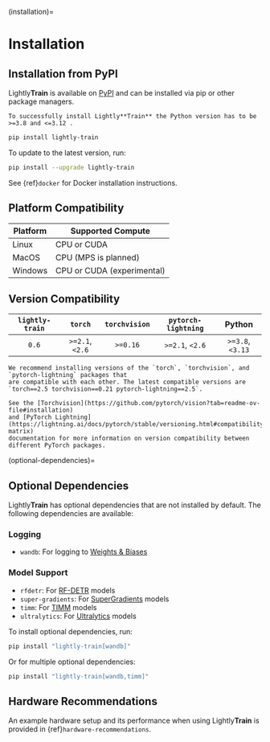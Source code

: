 (installation)=

# Installation

## Installation from PyPI

Lightly**Train** is available on [PyPI](https://pypi.org/project/lightly-train/) and can be installed via pip or other package managers.

```{warning}
To successfully install Lightly**Train** the Python version has to be >=3.8 and <=3.12 .
```

```bash
pip install lightly-train
```

To update to the latest version, run:

```bash
pip install --upgrade lightly-train
```

See {ref}`docker` for Docker installation instructions.

## Platform Compatibility

| Platform | Supported Compute |
|----------|----------------------------|
| Linux | CPU or CUDA |
| MacOS | CPU (MPS is planned) |
| Windows | CPU or CUDA (experimental) |

## Version Compatibility

| `lightly-train` | `torch` | `torchvision` | `pytorch-lightning` | Python |
|:---------------:|:-------:|:-------------:|:-------------------:|:------:|
| `0.6` | `>=2.1`, `<2.6` | `>=0.16` | `>=2.1`, `<2.6` | `>=3.8`, `<3.13` |

```{warning}
We recommend installing versions of the `torch`, `torchvision`, and `pytorch-lightning` packages that
are compatible with each other. The latest compatible versions are `torch==2.5 torchvision==0.21 pytorch-lightning==2.5`.

See the [Torchvision](https://github.com/pytorch/vision?tab=readme-ov-file#installation)
and [PyTorch Lightning](https://lightning.ai/docs/pytorch/stable/versioning.html#compatibility-matrix)
documentation for more information on version compatibility between different PyTorch packages.
```

(optional-dependencies)=

## Optional Dependencies

Lightly**Train** has optional dependencies that are not installed by default. The following dependencies are available:

### Logging

- `wandb`: For logging to [Weights & Biases](#wandb)

### Model Support

- `rfdetr`: For [RF-DETR](#models-rfdetr) models
- `super-gradients`: For [SuperGradients](#models-supergradients) models
- `timm`: For [TIMM](#models-timm) models
- `ultralytics`: For [Ultralytics](#models-ultralytics) models

To install optional dependencies, run:

```bash
pip install "lightly-train[wandb]"
```

Or for multiple optional dependencies:

```bash
pip install "lightly-train[wandb,timm]"
```

## Hardware Recommendations

An example hardware setup and its performance when using Lightly**Train** is provided in {ref}`hardware-recommendations`.

